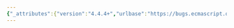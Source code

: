 ```yaml
---
{"_attributes":{"version":"4.4.4+","urlbase":"https://bugs.ecmascript.org/","maintainer":"dherman@mozilla.com"},"bug":{"bug_id":3505,"creation_ts":"2015-01-01 19:58:00 -0800","short_desc":"Should `regexp.compile(regexp, flags)` also no longer throws just like the RexExp constructor did in rev29 for consistency?","delta_ts":"2015-02-11 10:51:51 -0800","product":"Draft for 6th Edition","component":"technical issue","version":"Rev 30: December 24, 2014 Draft","rep_platform":"All","op_sys":"All","bug_status":"RESOLVED","resolution":"WONTFIX","priority":"Normal","bug_severity":"enhancement","everconfirmed":true,"reporter":{"uid":"446240525","name":"ziyunfei"},"assigned_to":{"uid":"allen","name":"Allen Wirfs-Brock"},"cc":["dherman","jorendorff","samth"],"long_desc":[{"commentid":11291,"comment_count":0,"who":{"uid":"446240525","name":"ziyunfei"},"bug_when":"2015-01-01 19:58:31 -0800"},{"commentid":12310,"comment_count":1,"who":{"uid":"allen","name":"Allen Wirfs-Brock"},"bug_when":"2015-02-11 10:51:51 -0800","thetext":"No, compile exists only as a method legacy that no body should ever use in new code.\n\nGeneralizing it to work better with RegExp subclasses is not needed and might encourage its continued use."}]}}
---
```

